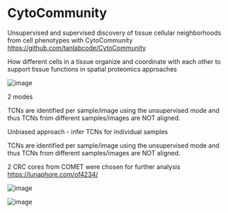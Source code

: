 # CytoCommunity
Unsupervised and supervised discovery of tissue cellular neighborhoods from cell phenotypes with CytoCommunity
https://github.com/tanlabcode/CytoCommunity 

How different cells in a tissue organize and coordinate with each other to support tissue functions in spatial proteomics approaches

![image](https://github.com/Elena983/CytoCommunity/assets/68946912/4354e923-cc15-40de-a925-09b1d3a4bd9d)

2 modes

TCNs are identified per sample/image using the unsupervised mode and thus TCNs from different samples/images are NOT aligned.

Unbiased approach - infer TCNs for individual samples 

TCNs are identified per sample/image using the unsupervised mode and thus TCNs from different samples/images are NOT aligned.

2 CRC cores from COMET were chosen for further analysis
https://lunaphore.com/of4234/

![image](https://github.com/Elena983/CytoCommunity/assets/68946912/298f61cd-115c-4f3a-b7e1-4280d5e0336c)

![image](https://github.com/Elena983/CytoCommunity/assets/68946912/15885924-d672-479e-960b-91549c768c60)

